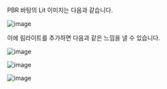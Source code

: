 PBR 바탕의 Lit 이미지는 다음과 같습니다.

![image](https://github.com/kbmhansungb/kbmhansungb.github.io/assets/56149613/f146c41c-a307-4986-ba02-c20998295e7e)

이에 림라이트를 추가하면 다음과 같은 느낌을 낼 수 있습니다.

![image](https://github.com/kbmhansungb/kbmhansungb.github.io/assets/56149613/e94c1e1f-a42b-4452-a8c5-1342f7d8ab93)

![image](https://github.com/kbmhansungb/kbmhansungb.github.io/assets/56149613/667f2b09-fa52-4dfb-a7eb-9acbaef19787)

![image](https://github.com/kbmhansungb/kbmhansungb.github.io/assets/56149613/b320eae5-9cef-4707-a416-93d80965661f)
